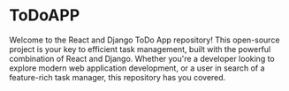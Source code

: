 # ToDoAPP
Welcome to the React and Django ToDo App repository! This open-source project is your key to efficient task management, built with the powerful combination of React and Django. Whether you're a developer looking to explore modern web application development, or a user in search of a feature-rich task manager, this repository has you covered.

